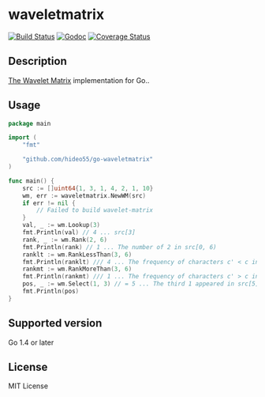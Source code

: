 waveletmatrix
=============

[![Build Status](https://travis-ci.org/hideo55/go-waveletmatrix.svg?branch=master)](https://travis-ci.org/hideo55/go-waveletmatrix)
[![Godoc](https://godoc.org/github.com/hideo55/go-waveletmatrix?status.png)](https://godoc.org/github.com/hideo55/go-waveletmatrix)
[![Coverage Status](https://coveralls.io/repos/hideo55/go-waveletmatrix/badge.svg?branch=master&service=github)](https://coveralls.io/github/hideo55/go-waveletmatrix?branch=master)

Description
-----------

[The Wavelet Matrix](http://www.dcc.uchile.cl/~gnavarro/ps/spire12.4.pdf) implementation for Go..

Usage
-----

```go
package main

import (
    "fmt"

    "github.com/hideo55/go-waveletmatrix"
)

func main() {
    src := []uint64{1, 3, 1, 4, 2, 1, 10}
    wm, err := waveletmatrix.NewWM(src)
    if err != nil {
        // Failed to build wavelet-matrix
    }
    val, _ := wm.Lookup(3) 
    fmt.Println(val) // 4 ... src[3]
    rank, _ := wm.Rank(2, 6) 
    fmt.Println(rank) // 1 ... The number of 2 in src[0, 6)
    ranklt := wm.RankLessThan(3, 6)
    fmt.Println(ranklt) /// 4 ... The frequency of characters c' < c in src[0, 6)
    rankmt := wm.RankMoreThan(3, 6)
    fmt.Println(rankmt) /// 1 ... The frequency of characters c' > c in the src[0, 6)
    pos, _ := wm.Select(1, 3) // = 5 ... The third 1 appeared in src[5]
    fmt.Println(pos)
}
```

Supported version
-----------------

Go 1.4 or later

License
--------

MIT License
